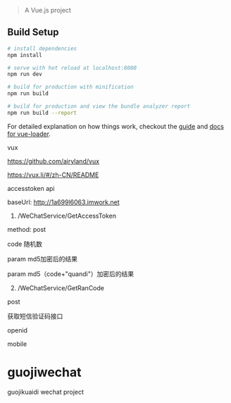 > A Vue.js project

## Build Setup

``` bash
# install dependencies
npm install

# serve with hot reload at localhost:8080
npm run dev

# build for production with minification
npm run build

# build for production and view the bundle analyzer report
npm run build --report
```

For detailed explanation on how things work, checkout the [guide](http://vuejs-templates.github.io/webpack/) and [docs for vue-loader](http://vuejs.github.io/vue-loader).


vux

https://github.com/airyland/vux

https://vux.li/#/zh-CN/README


accesstoken api

baseUrl: http://1a699l6063.imwork.net

1. /WeChatService/GetAccessToken

method: post

code  随机数

param  md5加密后的结果

param  md5（code+"quandi"）加密后的结果

2. /WeChatService/GetRanCode

post

获取短信验证码接口

openid

mobile
# guojiwechat

guojikuaidi wechat project
